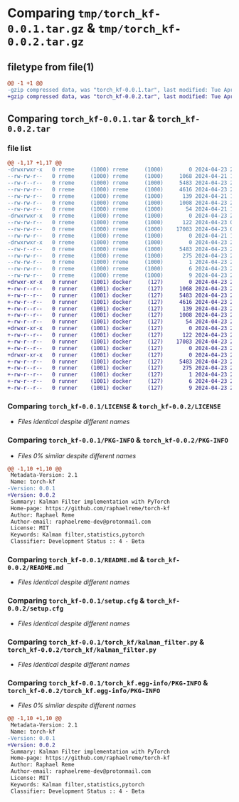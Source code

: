 # Comparing `tmp/torch_kf-0.0.1.tar.gz` & `tmp/torch_kf-0.0.2.tar.gz`

## filetype from file(1)

```diff
@@ -1 +1 @@
-gzip compressed data, was "torch_kf-0.0.1.tar", last modified: Tue Apr 23 22:46:06 2024, max compression
+gzip compressed data, was "torch_kf-0.0.2.tar", last modified: Tue Apr 23 23:31:07 2024, max compression
```

## Comparing `torch_kf-0.0.1.tar` & `torch_kf-0.0.2.tar`

### file list

```diff
@@ -1,17 +1,17 @@
-drwxrwxr-x   0 rreme     (1000) rreme     (1000)        0 2024-04-23 22:46:06.761987 torch_kf-0.0.1/
--rw-rw-r--   0 rreme     (1000) rreme     (1000)     1068 2024-04-21 17:30:39.000000 torch_kf-0.0.1/LICENSE
--rw-r--r--   0 rreme     (1000) rreme     (1000)     5483 2024-04-23 22:46:06.761987 torch_kf-0.0.1/PKG-INFO
--rw-rw-r--   0 rreme     (1000) rreme     (1000)     4616 2024-04-23 22:43:16.000000 torch_kf-0.0.1/README.md
--rw-rw-r--   0 rreme     (1000) rreme     (1000)      139 2024-04-21 17:28:51.000000 torch_kf-0.0.1/pyproject.toml
--rw-rw-r--   0 rreme     (1000) rreme     (1000)     1008 2024-04-23 22:46:06.761987 torch_kf-0.0.1/setup.cfg
--rw-rw-r--   0 rreme     (1000) rreme     (1000)       54 2024-04-21 17:28:51.000000 torch_kf-0.0.1/setup.py
-drwxrwxr-x   0 rreme     (1000) rreme     (1000)        0 2024-04-23 22:46:06.761987 torch_kf-0.0.1/torch_kf/
--rw-rw-r--   0 rreme     (1000) rreme     (1000)      122 2024-04-23 08:52:40.000000 torch_kf-0.0.1/torch_kf/__init__.py
--rw-rw-r--   0 rreme     (1000) rreme     (1000)    17083 2024-04-23 09:55:32.000000 torch_kf-0.0.1/torch_kf/kalman_filter.py
--rw-rw-r--   0 rreme     (1000) rreme     (1000)        0 2024-04-21 17:29:00.000000 torch_kf-0.0.1/torch_kf/py.typed
-drwxrwxr-x   0 rreme     (1000) rreme     (1000)        0 2024-04-23 22:46:06.761987 torch_kf-0.0.1/torch_kf.egg-info/
--rw-r--r--   0 rreme     (1000) rreme     (1000)     5483 2024-04-23 22:46:06.000000 torch_kf-0.0.1/torch_kf.egg-info/PKG-INFO
--rw-rw-r--   0 rreme     (1000) rreme     (1000)      275 2024-04-23 22:46:06.000000 torch_kf-0.0.1/torch_kf.egg-info/SOURCES.txt
--rw-rw-r--   0 rreme     (1000) rreme     (1000)        1 2024-04-23 22:46:06.000000 torch_kf-0.0.1/torch_kf.egg-info/dependency_links.txt
--rw-rw-r--   0 rreme     (1000) rreme     (1000)        6 2024-04-23 22:46:06.000000 torch_kf-0.0.1/torch_kf.egg-info/requires.txt
--rw-rw-r--   0 rreme     (1000) rreme     (1000)        9 2024-04-23 22:46:06.000000 torch_kf-0.0.1/torch_kf.egg-info/top_level.txt
+drwxr-xr-x   0 runner    (1001) docker     (127)        0 2024-04-23 23:31:07.097141 torch_kf-0.0.2/
+-rw-r--r--   0 runner    (1001) docker     (127)     1068 2024-04-23 23:31:03.000000 torch_kf-0.0.2/LICENSE
+-rw-r--r--   0 runner    (1001) docker     (127)     5483 2024-04-23 23:31:07.097141 torch_kf-0.0.2/PKG-INFO
+-rw-r--r--   0 runner    (1001) docker     (127)     4616 2024-04-23 23:31:03.000000 torch_kf-0.0.2/README.md
+-rw-r--r--   0 runner    (1001) docker     (127)      139 2024-04-23 23:31:03.000000 torch_kf-0.0.2/pyproject.toml
+-rw-r--r--   0 runner    (1001) docker     (127)     1008 2024-04-23 23:31:07.097141 torch_kf-0.0.2/setup.cfg
+-rw-r--r--   0 runner    (1001) docker     (127)       54 2024-04-23 23:31:03.000000 torch_kf-0.0.2/setup.py
+drwxr-xr-x   0 runner    (1001) docker     (127)        0 2024-04-23 23:31:07.093141 torch_kf-0.0.2/torch_kf/
+-rw-r--r--   0 runner    (1001) docker     (127)      122 2024-04-23 23:31:03.000000 torch_kf-0.0.2/torch_kf/__init__.py
+-rw-r--r--   0 runner    (1001) docker     (127)    17083 2024-04-23 23:31:03.000000 torch_kf-0.0.2/torch_kf/kalman_filter.py
+-rw-r--r--   0 runner    (1001) docker     (127)        0 2024-04-23 23:31:03.000000 torch_kf-0.0.2/torch_kf/py.typed
+drwxr-xr-x   0 runner    (1001) docker     (127)        0 2024-04-23 23:31:07.093141 torch_kf-0.0.2/torch_kf.egg-info/
+-rw-r--r--   0 runner    (1001) docker     (127)     5483 2024-04-23 23:31:07.000000 torch_kf-0.0.2/torch_kf.egg-info/PKG-INFO
+-rw-r--r--   0 runner    (1001) docker     (127)      275 2024-04-23 23:31:07.000000 torch_kf-0.0.2/torch_kf.egg-info/SOURCES.txt
+-rw-r--r--   0 runner    (1001) docker     (127)        1 2024-04-23 23:31:07.000000 torch_kf-0.0.2/torch_kf.egg-info/dependency_links.txt
+-rw-r--r--   0 runner    (1001) docker     (127)        6 2024-04-23 23:31:07.000000 torch_kf-0.0.2/torch_kf.egg-info/requires.txt
+-rw-r--r--   0 runner    (1001) docker     (127)        9 2024-04-23 23:31:07.000000 torch_kf-0.0.2/torch_kf.egg-info/top_level.txt
```

### Comparing `torch_kf-0.0.1/LICENSE` & `torch_kf-0.0.2/LICENSE`

 * *Files identical despite different names*

### Comparing `torch_kf-0.0.1/PKG-INFO` & `torch_kf-0.0.2/PKG-INFO`

 * *Files 0% similar despite different names*

```diff
@@ -1,10 +1,10 @@
 Metadata-Version: 2.1
 Name: torch-kf
-Version: 0.0.1
+Version: 0.0.2
 Summary: Kalman Filter implementation with PyTorch
 Home-page: https://github.com/raphaelreme/torch-kf
 Author: Raphael Reme
 Author-email: raphaelreme-dev@protonmail.com
 License: MIT
 Keywords: Kalman filter,statistics,pytorch
 Classifier: Development Status :: 4 - Beta
```

### Comparing `torch_kf-0.0.1/README.md` & `torch_kf-0.0.2/README.md`

 * *Files identical despite different names*

### Comparing `torch_kf-0.0.1/setup.cfg` & `torch_kf-0.0.2/setup.cfg`

 * *Files identical despite different names*

### Comparing `torch_kf-0.0.1/torch_kf/kalman_filter.py` & `torch_kf-0.0.2/torch_kf/kalman_filter.py`

 * *Files identical despite different names*

### Comparing `torch_kf-0.0.1/torch_kf.egg-info/PKG-INFO` & `torch_kf-0.0.2/torch_kf.egg-info/PKG-INFO`

 * *Files 0% similar despite different names*

```diff
@@ -1,10 +1,10 @@
 Metadata-Version: 2.1
 Name: torch-kf
-Version: 0.0.1
+Version: 0.0.2
 Summary: Kalman Filter implementation with PyTorch
 Home-page: https://github.com/raphaelreme/torch-kf
 Author: Raphael Reme
 Author-email: raphaelreme-dev@protonmail.com
 License: MIT
 Keywords: Kalman filter,statistics,pytorch
 Classifier: Development Status :: 4 - Beta
```

